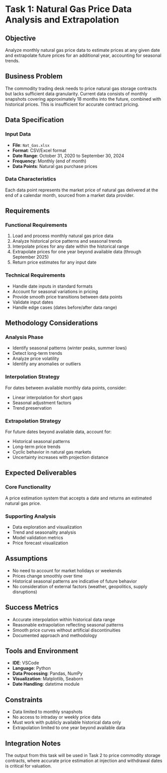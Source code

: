 # Task 1: Natural Gas Price Data Analysis and Extrapolation

## Objective
Analyze monthly natural gas price data to estimate prices at any given date and extrapolate future prices for an additional year, accounting for seasonal trends.

## Business Problem
The commodity trading desk needs to price natural gas storage contracts but lacks sufficient data granularity. Current data consists of monthly snapshots covering approximately 18 months into the future, combined with historical prices. This is insufficient for accurate contract pricing.

## Data Specification

### Input Data
- **File**: `Nat_Gas.xlsx`
- **Format**: CSV/Excel format
- **Date Range**: October 31, 2020 to September 30, 2024
- **Frequency**: Monthly (end of month)
- **Data Points**: Natural gas purchase prices

### Data Characteristics
Each data point represents the market price of natural gas delivered at the end of a calendar month, sourced from a market data provider.

## Requirements

### Functional Requirements
1. Load and process monthly natural gas price data
2. Analyze historical price patterns and seasonal trends
3. Interpolate prices for any date within the historical range
4. Extrapolate prices for one year beyond available data (through September 2025)
5. Return price estimates for any input date

### Technical Requirements
- Handle date inputs in standard formats
- Account for seasonal variations in pricing
- Provide smooth price transitions between data points
- Validate input dates
- Handle edge cases (dates before/after data range)

## Methodology Considerations

### Analysis Phase
- Identify seasonal patterns (winter peaks, summer lows)
- Detect long-term trends
- Analyze price volatility
- Identify any anomalies or outliers

### Interpolation Strategy
For dates between available monthly data points, consider:
- Linear interpolation for short gaps
- Seasonal adjustment factors
- Trend preservation

### Extrapolation Strategy
For future dates beyond available data, account for:
- Historical seasonal patterns
- Long-term price trends
- Cyclic behavior in natural gas markets
- Uncertainty increases with projection distance

## Expected Deliverables

### Core Functionality
A price estimation system that accepts a date and returns an estimated natural gas price.

### Supporting Analysis
- Data exploration and visualization
- Trend and seasonality analysis
- Model validation metrics
- Price forecast visualization

## Assumptions
- No need to account for market holidays or weekends
- Prices change smoothly over time
- Historical seasonal patterns are indicative of future behavior
- No consideration of external factors (weather, geopolitics, supply disruptions)

## Success Metrics
- Accurate interpolation within historical data range
- Reasonable extrapolation reflecting seasonal patterns
- Smooth price curves without artificial discontinuities
- Documented approach and methodology

## Tools and Environment
- **IDE**: VSCode
- **Language**: Python
- **Data Processing**: Pandas, NumPy
- **Visualization**: Matplotlib, Seaborn
- **Date Handling**: datetime module

## Constraints
- Data limited to monthly snapshots
- No access to intraday or weekly price data
- Must work with publicly available historical data only
- Extrapolation limited to one year beyond available data

## Integration Notes
The output from this task will be used in Task 2 to price commodity storage contracts, where accurate price estimation at injection and withdrawal dates is critical for valuation.